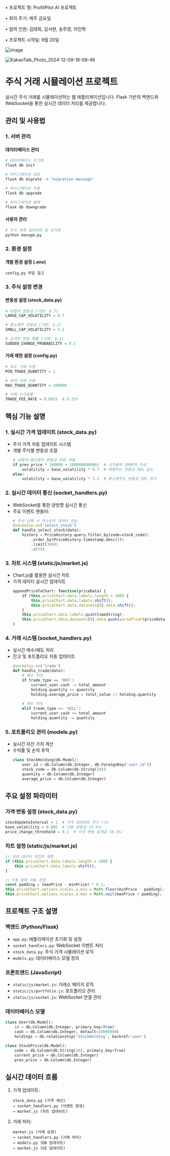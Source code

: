 • 프로젝트 명: ProfitPilot AI 프로젝트

• 회의 주기: 매주 금요일

• 참여 인원: 김태희, 김서현, 송주영, 이인혁

• 프로젝트 시작일: 9월 20일

![image](https://github.com/user-attachments/assets/8a0cf539-358e-4cae-8c4e-6854e85f61a7)



![KakaoTalk_Photo_2024-12-09-18-08-46](https://github.com/user-attachments/assets/ace375b0-56f2-45d7-a14f-32a3203d62dc)


# 주식 거래 시뮬레이션 프로젝트

실시간 주식 거래를 시뮬레이션하는 웹 애플리케이션입니다. Flask 기반의 백엔드와 WebSocket을 통한 실시간 데이터 처리를 제공합니다.

## 관리 및 사용법

### 1. 서버 관리

#### 데이터베이스 관리
```bash
# 데이터베이스 초기화
flask db init

# 마이그레이션 생성
flask db migrate -m "migration message"

# 마이그레이션 적용
flask db upgrade

# 마이그레이션 롤백
flask db downgrade
```

#### 사용자 관리
```bash
# 주식 목록 업데이트 및 초기화
python manage.py 

```

### 2. 환경 설정

#### 개발 환경 설정 (.env)
```bash
config.py 파일 참고
```

### 3. 주식 설정 변경

#### 변동성 설정 (stock_data.py)
```python
# 대형주 변동성 (기본: 0.7)
LARGE_CAP_VOLATILITY = 0.7

# 중소형주 변동성 (기본: 1.2)
SMALL_CAP_VOLATILITY = 1.2

# 급격한 변동 확률 (기본: 0.1)
SUDDEN_CHANGE_PROBABILITY = 0.1
```

#### 거래 제한 설정 (config.py)
```python
# 최소 거래 수량
MIN_TRADE_QUANTITY = 1

# 최대 거래 수량
MAX_TRADE_QUANTITY = 100000

# 거래 수수료율
TRADE_FEE_RATE = 0.0015  # 0.15%
```


## 핵심 기능 설명

### 1. 실시간 가격 업데이트 (stock_data.py)
- 주식 가격 자동 업데이트 시스템
- 개별 주식별 변동성 조절
  ```python
  # 대형주/중소형주 변동성 차등 적용
  if prev_price * 100000 > 100000000000:  # 시가총액 1000억 이상
      volatility = base_volatility * 0.7  # 대형주는 변동성 30% 감소
  else:
      volatility = base_volatility * 1.2  # 중소형주는 변동성 20% 증가
  ```

### 2. 실시간 데이터 통신 (socket_handlers.py)
- WebSocket을 통한 양방향 실시간 통신
- 주요 이벤트 핸들러:
  ```python
  # 주식 선택 시 히스토리 데이터 전송
  @socketio.on('select_stock')
  def handle_select_stock(data):
      history = PriceHistory.query.filter_by(code=stock_code)\
          .order_by(PriceHistory.timestamp.desc())\
          .limit(300)\
          .all()
  ```

### 3. 차트 시스템 (static/js/market.js)
- Chart.js를 활용한 실시간 차트
- 가격 데이터 실시간 업데이트
  ```javascript
  appendPriceToChart: function(priceData) {
      if (this.priceChart.data.labels.length > 100) {
          this.priceChart.data.labels.shift();
          this.priceChart.data.datasets[0].data.shift();
      }
      this.priceChart.data.labels.push(timeString);
      this.priceChart.data.datasets[0].data.push(parseFloat(priceData.price));
  }
  ```

### 4. 거래 시스템 (socket_handlers.py)
- 실시간 매수/매도 처리
- 잔고 및 포트폴리오 자동 업데이트
  ```python
  @socketio.on('trade')
  def handle_trade(data):
      # 매수 처리
      if trade_type == 'BUY':
          current_user.cash -= total_amount
          holding.quantity += quantity
          holding.average_price = total_value // holding.quantity
      
      # 매도 처리
      elif trade_type == 'SELL':
          current_user.cash += total_amount
          holding.quantity -= quantity
  ```

### 5. 포트폴리오 관리 (models.py)
- 실시간 자산 가치 계산
- 수익률 및 손익 추적
  ```python
  class StockHolding(db.Model):
      user_id = db.Column(db.Integer, db.ForeignKey('user.id'))
      stock_code = db.Column(db.String(20))
      quantity = db.Column(db.Integer)
      average_price = db.Column(db.Integer)
  ```

## 주요 설정 파라미터

### 가격 변동 설정 (stock_data.py)
```python
stockUpdateInterval = 1  # 가격 업데이트 주기 (초)
base_volatility = 0.005  # 기본 변동성 (0.5%)
price_change_threshold = 0.1  # 가격 변동 임계값 (0.1%)
```

### 차트 설정 (static/js/market.js)
```javascript
// 차트 데이터 포인트 제한
if (this.priceChart.data.labels.length > 100) {
    this.priceChart.data.labels.shift();
}

// Y축 범위 자동 조정
const padding = (maxPrice - minPrice) * 0.1;
this.priceChart.options.scales.y.min = Math.floor(minPrice - padding);
this.priceChart.options.scales.y.max = Math.ceil(maxPrice + padding);
```

## 프로젝트 구조 설명

### 백엔드 (Python/Flask)
- `app.py`: 애플리케이션 초기화 및 설정
- `socket_handlers.py`: WebSocket 이벤트 처리
- `stock_data.py`: 주식 가격 시뮬레이션 로직
- `models.py`: 데이터베이스 모델 정의

### 프론트엔드 (JavaScript)
- `static/js/market.js`: 거래소 페이지 로직
- `static/js/portfolio.js`: 포트폴리오 관리
- `static/js/socket.js`: WebSocket 연결 관리

### 데이터베이스 모델
```python
class User(db.Model):
    id = db.Column(db.Integer, primary_key=True)
    cash = db.Column(db.Integer, default=10000000)
    holdings = db.relationship('StockHolding', backref='user')

class StockPrice(db.Model):
    code = db.Column(db.String(20), primary_key=True)
    current_price = db.Column(db.Integer)
    prev_price = db.Column(db.Integer)
```

## 실시간 데이터 흐름

1. 가격 업데이트:
   ```
   stock_data.py (가격 계산) 
   → socket_handlers.py (이벤트 발생) 
   → market.js (차트 업데이트)
   ```

2. 거래 처리:
   ```
   market.js (거래 요청) 
   → socket_handlers.py (거래 처리) 
   → models.py (DB 업데이트) 
   → market.js (UI 업데이트)
   ```
